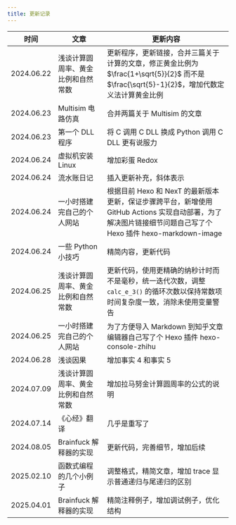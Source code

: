 ```yaml
---
title: 更新记录
---
```


| 时间       | 文章                               | 更新内容                                                                                                                                                     |
| ---------- | ---------------------------------- | ------------------------------------------------------------------------------------------------------------------------------------------------------------ |
| 2024.06.22 | 浅谈计算圆周率、黄金比例和自然常数 | 更新程序，更新链接，合并三篇关于计算的文章，修正黄金比例为 $\frac{1+\sqrt{5}}{2}$ 而不是 $\frac{\sqrt{5}-1}{2}$，增加代数定义法计算黄金比例                  |
| 2024.06.23 | Multisim 电路仿真                  | 合并两篇关于 Multisim 的文章                                                                                                                                 |
| 2024.06.23 | 第一个 DLL 程序                    | 将 C 调用 C DLL 换成 Python 调用 C DLL 更有说服力                                                                                                            |
| 2024.06.24 | 虚拟机安装 Linux                   | 增加彩蛋 Redox                                                                                                                                               |
| 2024.06.24 | 流水账日记                         | 插入更新补充，斜体表示                                                                                                                                       |
| 2024.06.24 | 一小时搭建完自己的个人网站         | 根据目前 Hexo 和 NexT 的最新版本更新，保证步骤跨平台，新增使用 GitHub Actions 实现自动部署，为了解决图片链接细节问题自己写了个 Hexo 插件 hexo-markdown-image |
| 2024.06.24 | 一些 Python 小技巧                 | 精简内容，更新代码                                                                                                                                           |
| 2024.06.25 | 浅谈计算圆周率、黄金比例和自然常数 | 更新代码，使用更精确的纳秒计时而不是毫秒，统一迭代次数，调整 `calc_e_3()` 的循环次数以保持常数项时间复杂度一致，消除未使用变量警告                           |
| 2024.06.25 | 一小时搭建完自己的个人网站         | 为了方便导入 Markdown 到知乎文章编辑器自己写了个 Hexo 插件 hexo-console-zhihu                                                                                |
| 2024.06.28 | 浅谈因果                           | 增加事实 4 和事实 5                                                                                                                                          |
| 2024.07.09 | 浅谈计算圆周率、黄金比例和自然常数 | 增加拉马努金计算圆周率的公式的说明                                                                                                                           |
| 2024.07.14 | 《心经》翻译                       | 几乎是重写了                                                                                                                                                 |
| 2024.08.05 | Brainfuck 解释器的实现             | 更新代码，完善细节，增加后续                                                                                                                                 |
| 2025.02.10 | 函数式编程的几个小例子             | 调整格式，精简文章，增加 trace 显示普通递归与尾递归的区别                                                                                                    |
| 2025.04.01 | Brainfuck 解释器的实现             | 精简注释例子，增加调试例子，优化结构                                                                                                                         |
